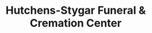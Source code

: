 ---
title: "Hutchens-Stygar Funeral & Cremation Center"
url: /cottleville/hutchens-stygar-funeral-und-cremation-center/
shop: Bestattungen
---